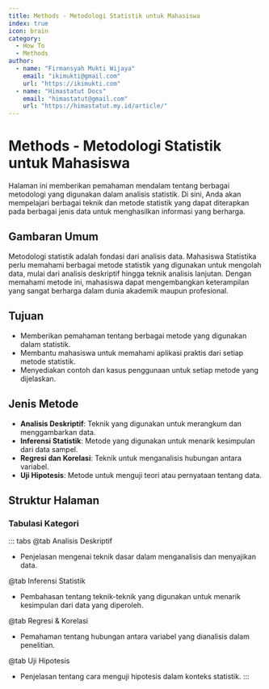 ```yaml
--- 
title: Methods - Metodologi Statistik untuk Mahasiswa
index: true
icon: brain
category:
  - How To
  - Methods
author:
  - name: "Firmansyah Mukti Wijaya"
    email: "ikimukti@gmail.com"
    url: "https://ikimukti.com"
  - name: "Himastatut Docs"
    email: "himastatut@gmail.com"
    url: "https://himastatut.my.id/article/"
--- 
```


# Methods - Metodologi Statistik untuk Mahasiswa

Halaman ini memberikan pemahaman mendalam tentang berbagai metodologi yang digunakan dalam analisis statistik. Di sini, Anda akan mempelajari berbagai teknik dan metode statistik yang dapat diterapkan pada berbagai jenis data untuk menghasilkan informasi yang berharga.

## Gambaran Umum

Metodologi statistik adalah fondasi dari analisis data. Mahasiswa Statistika perlu memahami berbagai metode statistik yang digunakan untuk mengolah data, mulai dari analisis deskriptif hingga teknik analisis lanjutan. Dengan memahami metode ini, mahasiswa dapat mengembangkan keterampilan yang sangat berharga dalam dunia akademik maupun profesional.

## Tujuan
- Memberikan pemahaman tentang berbagai metode yang digunakan dalam statistik.
- Membantu mahasiswa untuk memahami aplikasi praktis dari setiap metode statistik.
- Menyediakan contoh dan kasus penggunaan untuk setiap metode yang dijelaskan.

## Jenis Metode
- **Analisis Deskriptif**: Teknik yang digunakan untuk merangkum dan menggambarkan data.
- **Inferensi Statistik**: Metode yang digunakan untuk menarik kesimpulan dari data sampel.
- **Regresi dan Korelasi**: Teknik untuk menganalisis hubungan antara variabel.
- **Uji Hipotesis**: Metode untuk menguji teori atau pernyataan tentang data.

## Struktur Halaman

<Catalog />

### Tabulasi Kategori

::: tabs
@tab Analisis Deskriptif
- Penjelasan mengenai teknik dasar dalam menganalisis dan menyajikan data.

@tab Inferensi Statistik
- Pembahasan tentang teknik-teknik yang digunakan untuk menarik kesimpulan dari data yang diperoleh.

@tab Regresi & Korelasi
- Pemahaman tentang hubungan antara variabel yang dianalisis dalam penelitian.

@tab Uji Hipotesis
- Penjelasan tentang cara menguji hipotesis dalam konteks statistik.
:::


<GitContributors />
<GitChangelog />
